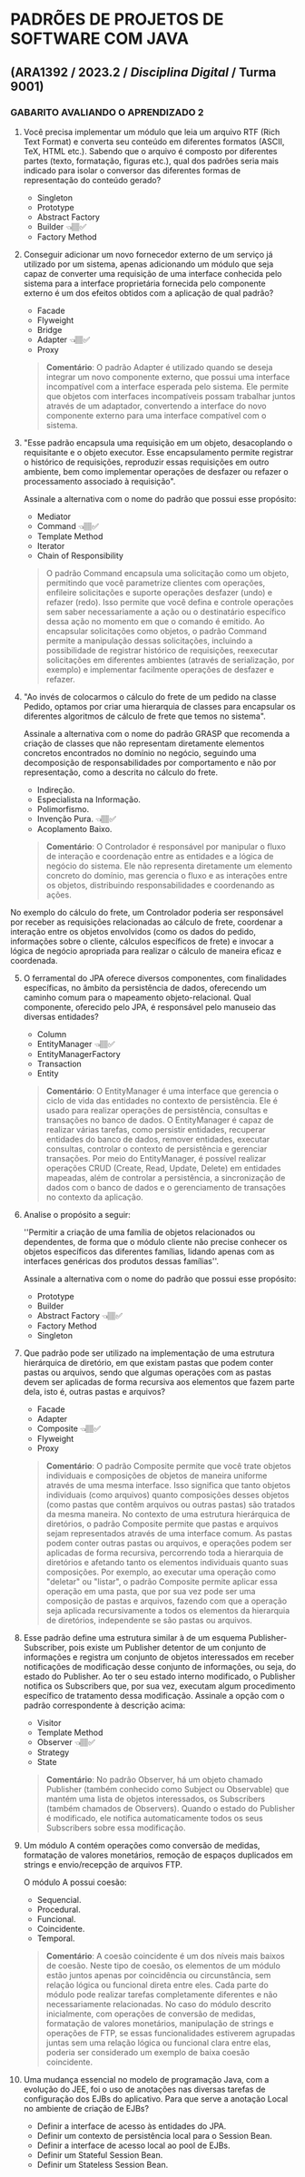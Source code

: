 # **PADRÕES DE PROJETOS DE SOFTWARE COM JAVA**

## (ARA1392 / 2023.2 / _Disciplina Digital_ / Turma 9001)

### GABARITO AVALIANDO O APRENDIZADO 2

1.  Você precisa implementar um módulo que leia um arquivo RTF (Rich Text Format) e converta seu conteúdo em diferentes formatos (ASCII, TeX, HTML etc.). Sabendo que o arquivo é composto por diferentes partes (texto, formatação, figuras etc.), qual dos padrões seria mais indicado para isolar o conversor das diferentes formas de representação do conteúdo gerado?

    - Singleton
    - Prototype
    - Abstract Factory
    - Builder 👈🏽✅
    - Factory Method

2.  Conseguir adicionar um novo fornecedor externo de um serviço já utilizado por um sistema, apenas adicionando um módulo que seja capaz de converter uma requisição de uma interface conhecida pelo sistema para a interface proprietária fornecida pelo componente externo é um dos efeitos obtidos com a aplicação de qual padrão?

    - Facade
    - Flyweight
    - Bridge
    - Adapter 👈🏽✅
    - Proxy

    > **Comentário**:
    > O padrão Adapter é utilizado quando se deseja integrar um novo componente externo, que possui uma interface incompatível com a interface esperada pelo sistema. Ele permite que objetos com interfaces incompatíveis possam trabalhar juntos através de um adaptador, convertendo a interface do novo componente externo para uma interface compatível com o sistema.

3.  "Esse padrão encapsula uma requisição em um objeto, desacoplando o requisitante e o objeto executor. Esse encapsulamento permite registrar o histórico de requisições, reproduzir essas requisições em outro ambiente, bem como implementar operações de desfazer ou refazer o processamento associado à requisição".

    Assinale a alternativa com o nome do padrão que possui esse propósito:

    - Mediator
    - Command 👈🏽✅
    - Template Method
    - Iterator
    - Chain of Responsibility

    > O padrão Command encapsula uma solicitação como um objeto, permitindo que você parametrize clientes com operações, enfileire solicitações e suporte operações desfazer (undo) e refazer (redo). Isso permite que você defina e controle operações sem saber necessariamente a ação ou o destinatário específico dessa ação no momento em que o comando é emitido. Ao encapsular solicitações como objetos, o padrão Command permite a manipulação dessas solicitações, incluindo a possibilidade de registrar histórico de requisições, reexecutar solicitações em diferentes ambientes (através de serialização, por exemplo) e implementar facilmente operações de desfazer e refazer.

4.  "Ao invés de colocarmos o cálculo do frete de um pedido na classe Pedido, optamos por criar uma hierarquia de classes para encapsular os diferentes algoritmos de cálculo de frete que temos no sistema".

    Assinale a alternativa com o nome do padrão GRASP que recomenda a criação de classes que não representam diretamente elementos concretos encontrados no domínio no negócio, seguindo uma decomposição de responsabilidades por comportamento e não por representação, como a descrita no cálculo do frete.

    - Indireção.
    - Especialista na Informação.
    - Polimorfismo.
    - Invenção Pura. 👈🏽✅
    - Acoplamento Baixo.

    > **Comentário**:
    > O Controlador é responsável por manipular o fluxo de interação e coordenação entre as entidades e a lógica de negócio do sistema. Ele não representa diretamente um elemento concreto do domínio, mas gerencia o fluxo e as interações entre os objetos, distribuindo responsabilidades e coordenando as ações.

No exemplo do cálculo do frete, um Controlador poderia ser responsável por receber as requisições relacionadas ao cálculo de frete, coordenar a interação entre os objetos envolvidos (como os dados do pedido, informações sobre o cliente, cálculos específicos de frete) e invocar a lógica de negócio apropriada para realizar o cálculo de maneira eficaz e coordenada.

5.  O ferramental do JPA oferece diversos componentes, com finalidades específicas, no âmbito da persistência de dados, oferecendo um caminho comum para o mapeamento objeto-relacional. Qual componente, oferecido pelo JPA, é responsável pelo manuseio das diversas entidades?

    - Column
    - EntityManager 👈🏽✅
    - EntityManagerFactory
    - Transaction
    - Entity

    > **Comentário**:
    > O EntityManager é uma interface que gerencia o ciclo de vida das entidades no contexto de persistência. Ele é usado para realizar operações de persistência, consultas e transações no banco de dados. O EntityManager é capaz de realizar várias tarefas, como persistir entidades, recuperar entidades do banco de dados, remover entidades, executar consultas, controlar o contexto de persistência e gerenciar transações. Por meio do EntityManager, é possível realizar operações CRUD (Create, Read, Update, Delete) em entidades mapeadas, além de controlar a persistência, a sincronização de dados com o banco de dados e o gerenciamento de transações no contexto da aplicação.

6.  Analise o propósito a seguir:

    ''Permitir a criação de uma família de objetos relacionados ou dependentes, de forma que o módulo cliente não precise conhecer os objetos específicos das diferentes famílias, lidando apenas com as interfaces genéricas dos produtos dessas famílias''.

    Assinale a alternativa com o nome do padrão que possui esse propósito:

    - Prototype
    - Builder
    - Abstract Factory 👈🏽✅
    - Factory Method
    - Singleton

7.  Que padrão pode ser utilizado na implementação de uma estrutura hierárquica de diretório, em que existam pastas que podem conter pastas ou arquivos, sendo que algumas operações com as pastas devem ser aplicadas de forma recursiva aos elementos que fazem parte dela, isto é, outras pastas e arquivos?

    - Facade
    - Adapter
    - Composite 👈🏽✅
    - Flyweight
    - Proxy

    > **Comentário**:
    > O padrão Composite permite que você trate objetos individuais e composições de objetos de maneira uniforme através de uma mesma interface. Isso significa que tanto objetos individuais (como arquivos) quanto composições desses objetos (como pastas que contêm arquivos ou outras pastas) são tratados da mesma maneira. No contexto de uma estrutura hierárquica de diretórios, o padrão Composite permite que pastas e arquivos sejam representados através de uma interface comum. As pastas podem conter outras pastas ou arquivos, e operações podem ser aplicadas de forma recursiva, percorrendo toda a hierarquia de diretórios e afetando tanto os elementos individuais quanto suas composições. Por exemplo, ao executar uma operação como "deletar" ou "listar", o padrão Composite permite aplicar essa operação em uma pasta, que por sua vez pode ser uma composição de pastas e arquivos, fazendo com que a operação seja aplicada recursivamente a todos os elementos da hierarquia de diretórios, independente se são pastas ou arquivos.


8.  Esse padrão define uma estrutura similar à de um esquema Publisher-Subscriber, pois existe um Publisher detentor de um conjunto de informações e registra um conjunto de objetos interessados em receber notificações de modificação desse conjunto de informações, ou seja, do estado do Publisher. Ao ter o seu estado interno modificado, o Publisher notifica os Subscribers que, por sua vez, executam algum procedimento específico de tratamento dessa modificação. Assinale a opção com o padrão correspondente à descrição acima:

    - Visitor
    - Template Method
    - Observer 👈🏽✅
    - Strategy
    - State

    > **Comentário**:
    > No padrão Observer, há um objeto chamado Publisher (também conhecido como Subject ou Observable) que mantém uma lista de objetos interessados, os Subscribers (também chamados de Observers). Quando o estado do Publisher é modificado, ele notifica automaticamente todos os seus Subscribers sobre essa modificação.

9.  Um módulo A contém operações como conversão de medidas, formatação de valores monetários, remoção de espaços duplicados em strings e envio/recepção de arquivos FTP.

    O módulo A possui coesão:

    - Sequencial.
    - Procedural.
    - Funcional.
    - Coincidente.
    - Temporal.

    > **Comentário**:
    > A coesão coincidente é um dos níveis mais baixos de coesão. Neste tipo de coesão, os elementos de um módulo estão juntos apenas por coincidência ou circunstância, sem relação lógica ou funcional direta entre eles. Cada parte do módulo pode realizar tarefas completamente diferentes e não necessariamente relacionadas. No caso do módulo descrito inicialmente, com operações de conversão de medidas, formatação de valores monetários, manipulação de strings e operações de FTP, se essas funcionalidades estiverem agrupadas juntas sem uma relação lógica ou funcional clara entre elas, poderia ser considerado um exemplo de baixa coesão coincidente.

10. Uma mudança essencial no modelo de programação Java, com a evolução do JEE, foi o uso de anotações nas diversas tarefas de configuração dos EJBs do aplicativo. Para que serve a anotação Local no ambiente de criação de EJBs?

    - Definir a interface de acesso às entidades do JPA.
    - Definir um contexto de persistência local para o Session Bean.
    - Definir a interface de acesso local ao pool de EJBs.
    - Definir um Stateful Session Bean.
    - Definir um Stateless Session Bean.
